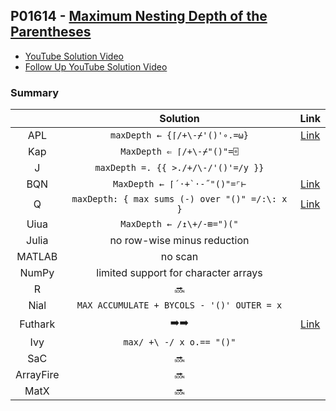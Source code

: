 ## P01614 - [Maximum Nesting Depth of the Parentheses](https://leetcode.com/problems/maximum-nesting-depth-of-the-parentheses/)

* [YouTube Solution Video](https://www.youtube.com/watch?v=zrOIQEN3Wkk)
* [Follow Up YouTube Solution Video](https://www.youtube.com/watch?v=6-mk6OpcUdM)

### Summary

|           |                    Solution                    |                                     Link                                      |
| :-------: | :--------------------------------------------: | :---------------------------------------------------------------------------: |
|    APL    |         `maxDepth ← {⌈/+\-⌿'()'∘.=⍵}`          | [Link](https://github.com/codereport/LeetCode/blob/master/0210_Problem_1.apl) |
|    Kap    |           `MaxDepth ⇐ ⌈/+\-⌿"()"=⌻`            |                                                                               |
|     J     |      `maxDepth =. {{ >./+/\-/'()'=/y }}`       |                                                                               |
|    BQN    |         ``MaxDepth ← ⌈´·+`·-˝"()"=⌜⊢``         | [Link](https://github.com/codereport/LeetCode/blob/master/0210_Problem_1.bqn) |
|     Q     | `maxDepth: { max sums (-) over "()" =/:\: x }` |  [Link](https://github.com/codereport/LeetCode/blob/master/0210_Problem_1.q)  |
|   Uiua    |           `MaxDepth ← /↥\+/-⊞=")("`            |                                                                               |
|   Julia   |          no row-wise minus reduction           |                                                                               |
|  MATLAB   |                    no scan                     |
|   NumPy   |      limited support for character arrays      |                                                                               |
|     R     |                     :soon:                     |                                                                               |
|   Nial    |   `MAX ACCUMULATE + BYCOLS - '()' OUTER = x`   |                                                                               |
|  Futhark  |           :arrow_right::arrow_right:           | [Link](https://github.com/codereport/LeetCode/blob/master/0210_Problem_1.fut) |
|    Ivy    |            `max/ +\ -/ x o.== "()"`            |                                                                               |
|    SaC    |                     :soon:                     |                                                                               |
| ArrayFire |                     :soon:                     |
|   MatX    |                     :soon:                     |
